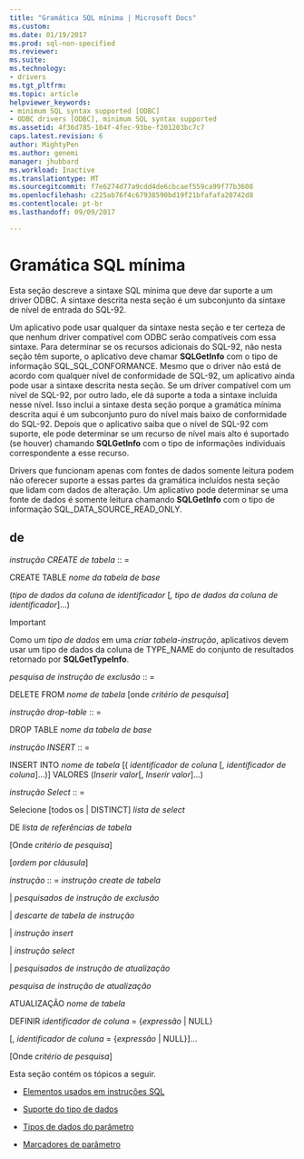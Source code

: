 ```yaml
---
title: "Gramática SQL mínima | Microsoft Docs"
ms.custom: 
ms.date: 01/19/2017
ms.prod: sql-non-specified
ms.reviewer: 
ms.suite: 
ms.technology:
- drivers
ms.tgt_pltfrm: 
ms.topic: article
helpviewer_keywords:
- minimum SQL syntax supported [ODBC]
- ODBC drivers [ODBC], minimum SQL syntax supported
ms.assetid: 4f36d785-104f-4fec-93be-f201203bc7c7
caps.latest.revision: 6
author: MightyPen
ms.author: genemi
manager: jhubbard
ms.workload: Inactive
ms.translationtype: MT
ms.sourcegitcommit: f7e6274d77a9cdd4de6cbcaef559ca99f77b3608
ms.openlocfilehash: c225ab76f4c67938590bd19f21bfafafa20742d8
ms.contentlocale: pt-br
ms.lasthandoff: 09/09/2017

---
```

# <a name="sql-minimum-grammar"></a>Gramática SQL mínima
Esta seção descreve a sintaxe SQL mínima que deve dar suporte a um driver ODBC. A sintaxe descrita nesta seção é um subconjunto da sintaxe de nível de entrada do SQL-92.  
  
 Um aplicativo pode usar qualquer da sintaxe nesta seção e ter certeza de que nenhum driver compatível com ODBC serão compatíveis com essa sintaxe. Para determinar se os recursos adicionais do SQL-92, não nesta seção têm suporte, o aplicativo deve chamar **SQLGetInfo** com o tipo de informação SQL_SQL_CONFORMANCE. Mesmo que o driver não está de acordo com qualquer nível de conformidade de SQL-92, um aplicativo ainda pode usar a sintaxe descrita nesta seção. Se um driver compatível com um nível de SQL-92, por outro lado, ele dá suporte a toda a sintaxe incluída nesse nível. Isso inclui a sintaxe desta seção porque a gramática mínima descrita aqui é um subconjunto puro do nível mais baixo de conformidade do SQL-92. Depois que o aplicativo saiba que o nível de SQL-92 com suporte, ele pode determinar se um recurso de nível mais alto é suportado (se houver) chamando **SQLGetInfo** com o tipo de informações individuais correspondente a esse recurso.  
  
 Drivers que funcionam apenas com fontes de dados somente leitura podem não oferecer suporte a essas partes da gramática incluídos nesta seção que lidam com dados de alteração. Um aplicativo pode determinar se uma fonte de dados é somente leitura chamando **SQLGetInfo** com o tipo de informação SQL_DATA_SOURCE_READ_ONLY.  
  
## <a name="statement"></a>de  
 *instrução CREATE de tabela* :: =  
  
 CREATE TABLE *nome da tabela de base*  
  
 (*tipo de dados da coluna de identificador* [*, tipo de dados da coluna de identificador*]...)  
  
> [!IMPORTANT]  
>  Como um *tipo de dados* em uma *criar tabela-instrução*, aplicativos devem usar um tipo de dados da coluna de TYPE_NAME do conjunto de resultados retornado por **SQLGetTypeInfo**.  
  
 *pesquisa de instrução de exclusão* :: =  
  
 DELETE FROM *nome de tabela* [onde *critério de pesquisa*]  
  
 *instrução drop-table* :: =  
  
 DROP TABLE *nome da tabela de base*  
  
 *instrução INSERT* :: =  
  
 INSERT INTO *nome de tabela* [( *identificador de coluna* [, *identificador de coluna*]...)]      VALORES (*Inserir valor*[, *Inserir valor*]...)  
  
 *instrução Select* :: =  
  
 Selecione [todos os &#124; DISTINCT] *lista de select*  
  
 DE *lista de referências de tabela*  
  
 [Onde *critério de pesquisa*]  
  
 [*ordem por cláusula*]  
  
 *instrução* :: = *instrução create de tabela*  
  
 &#124; *pesquisados de instrução de exclusão*  
  
 &#124; *descarte de tabela de instrução*  
  
 &#124; *instrução insert*  
  
 &#124; *instrução select*  
  
 &#124; *pesquisados de instrução de atualização*  
  
 *pesquisa de instrução de atualização*  
  
 ATUALIZAÇÃO *nome de tabela*  
  
 DEFINIR *identificador de coluna* = {*expressão* &#124; NULL}  
  
 [, *identificador de coluna* = {*expressão* &#124; NULL}]...  
  
 [Onde *critério de pesquisa*]  
  
 Esta seção contém os tópicos a seguir.  
  
-   [Elementos usados em instruções SQL](../../../odbc/reference/appendixes/elements-used-in-sql-statements.md)  
  
-   [Suporte do tipo de dados](../../../odbc/reference/appendixes/data-type-support.md)  
  
-   [Tipos de dados do parâmetro](../../../odbc/reference/appendixes/parameter-data-types.md)  
  
-   [Marcadores de parâmetro](../../../odbc/reference/appendixes/parameter-markers.md)

